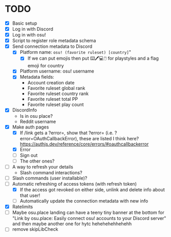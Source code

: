 # TODO
- [x] Basic setup
- [x] Log in with Discord
- [x] Log in with osu!
- [x] Script to register role metadata schema
- [x] Send connection metadata to Discord
	- [x] Platform name: `osu! (favorite ruleset) [country]`"
		- [x] If we can put emojis then put ⌨️🖊️💻🖱️ for playstyles and a flag emoji for country
	- [x] Platform username: osu! username
	- [x] Metadata fields:
		- Account creation date
		- Favorite ruleset global rank
		- Favorite ruleset country rank
		- Favorite ruleset total PP
		- Favorite ruleset play count
- [x] DiscordInfo
	- Is in osu place?
	- Reddit username
- [x] Make auth pages
	- [x] If /link gets a ?error=, show that ?error= (i.e. ?error=OAuthCallbackError), these are listed I think here? https://authjs.dev/reference/core/errors/#oauthcallbackerror
	- [x] Error
	- [ ] Sign out
	- [ ] The other ones?
- [ ] A way to refresh your details
	- Slash command interactions?
- [ ] Slash commands (user installable)?
- [ ] Automatic refreshing of access tokens (with refresh token)
	- [x] If the access got revoked on either side, unlink and delete info about that user!
	- [ ] Automatically update the connection metadata with new info
- [x] Ratelimits
- [ ] Maybe osu.place landing can have a teeny tiny banner at the bottom for "Link by osu.place: Easily connect osu! accounts to your Discord server" and then maybe another one for hytc hehehehehhehehh
- [ ] remove skipLibCheck